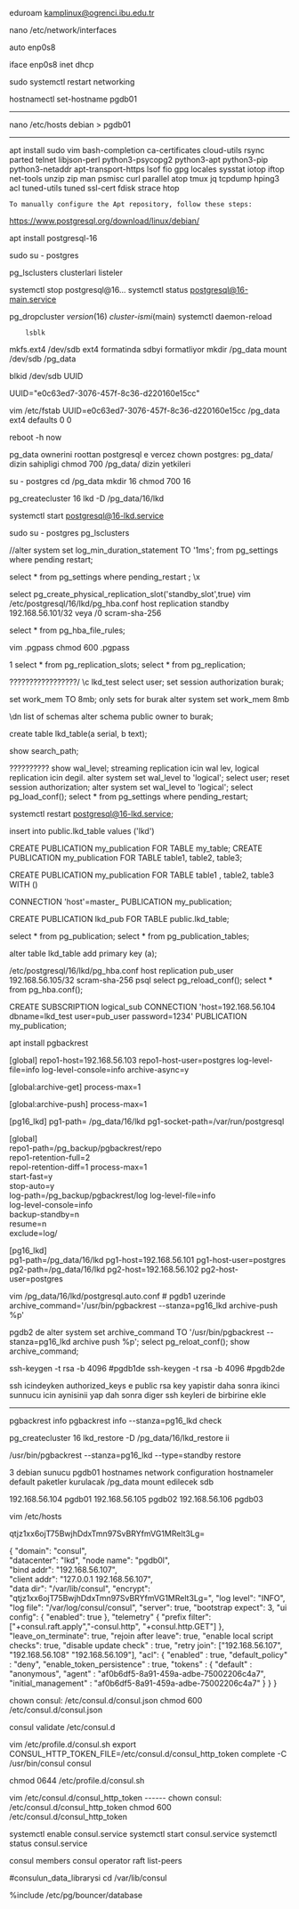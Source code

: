 eduroam
kamplinux@ogrenci.ibu.edu.tr


nano /etc/network/interfaces

auto enp0s8

iface enp0s8 inet dhcp

sudo systemctl restart networking

hostnamectl set-hostname pgdb01

-----------------------
nano /etc/hosts
debian > pgdb01

---------------------
apt install sudo vim bash-completion ca-certificates cloud-utils rsync parted telnet libjson-perl python3-psycopg2 python3-apt python3-pip python3-netaddr apt-transport-https lsof fio gpg locales sysstat iotop iftop net-tools unzip zip man psmisc curl parallel atop tmux jq tcpdump hping3 acl tuned-utils tuned ssl-cert fdisk strace htop

	To manually configure the Apt repository, follow these steps:
https://www.postgresql.org/download/linux/debian/


apt install postgresql-16

sudo su - postgres

pg_lsclusters 
	clusterlari listeler

systemctl stop postgresql@16...
systemctl status postgresql@16-main.service

pg_dropcluster *version*(16) *cluster-ismi*(main)
	systemctl daemon-reload


		lsblk

mkfs.ext4 /dev/sdb
	ext4 formatinda sdbyi formatliyor
mkdir /pg_data
mount /dev/sdb /pg_data


blkid
	/dev/sdb UUID

UUID="e0c63ed7-3076-457f-8c36-d220160e15cc"

vim /etc/fstab
UUID=e0c63ed7-3076-457f-8c36-d220160e15cc   /pg_data   ext4   defaults   0   0

reboot -h now


pg_data ownerini roottan postgresql e vercez
chown postgres: pg_data/     dizin sahipligi
chmod 700 /pg_data/             dizin yetkileri

su - postgres
cd /pg_data
mkdir 16
chmod 700 16

pg_createcluster 16 lkd -D /pg_data/16/lkd

systemctl start postgresql@16-lkd.service

sudo su - postgres
pg_lsclusters


//alter system set log_min_duration_statement TO  '1ms';
from pg_settings where pending restart;

select * from pg_settings where pending_restart ;
 \x







select pg_create_physical_replication_slot('standby_slot',true)
vim /etc/postgresql/16/lkd/pg_hba.conf
host replication standby 192.168.56.101/32 veya /0 scram-sha-256


select * from pg_hba_file_rules;


vim .pgpass
chmod 600 .pgpass



1
select * from pg_replication_slots;
select * from pg_replication;



?????????????????/
\c lkd_test
select user;
set session authorization burak;

set work_mem TO 8mb; only sets for burak
alter system set work_mem 8mb 

\dn
list of schemas
alter schema public owner to burak;

create table lkd_table(a serial, b text);

show search_path;




??????????
show wal_level;
	streaming replication icin wal lev, logical replication icin degil.
alter system set wal_level to 'logical';
select user;
reset session authorization;
alter system set wal_level to 'logical';
select pg_load_conf();
select * from pg_settings where pending_restart;



systemctl restart postgresql@16-lkd.service;


insert into public.lkd_table values ('lkd')


CREATE PUBLICATION my_publication FOR TABLE my_table;
CREATE PUBLICATION my_publication FOR TABLE table1, table2, table3;

CREATE PUBLICATION my_publication FOR TABLE table1 , table2, table3
WITH ()


CONNECTION 'host'=master_
PUBLICATION my_publication;


CREATE PUBLICATION lkd_pub FOR TABLE public.lkd_table;

select * from pg_publication;
select * from pg_publication_tables;






alter table lkd_table add primary key (a);




/etc/postgresql/16/lkd/pg_hba.conf
host replication pub_user 192.168.56.105/32 scram-sha-256
psql
select pg_reload_conf();
select * from pg_hba.conf();

CREATE SUBSCRIPTION logical_sub
CONNECTION 'host=192.168.56.104 dbname=lkd_test user=pub_user password=1234'
PUBLICATION my_publication;



apt install pgbackrest


[global] 
repo1-host=192.168.56.103
repo1-host-user=postgres
log-level-file=info
log-level-console=info
archive-async=y

[global:archive-get]
process-max=1

[global:archive-push] 
process-max=1

[pg16_lkd] 
pg1-path= /pg_data/16/lkd
pg1-socket-path=/var/run/postgresql


[global]  
repo1-path=/pg_backup/pgbackrest/repo  
repo1-retention-full=2  
repol-retention-diff=1 
process-max=1  
start-fast=y  
stop-auto=y  
log-path=/pg_backup/pgbackrest/log
log-level-file=info  
log-level-console=info  
backup-standby=n  
resume=n  
exclude=log/  

[pg16_lkd]  
pg1-path=/pg_data/16/lkd
pg1-host=192.168.56.101
pg1-host-user=postgres
pg2-path=/pg_data/16/lkd
pg2-host=192.168.56.102
pg2-host-user=postgres


vim /pg_data/16/lkd/postgresql.auto.conf # pgdb1 uzerinde
archive_command='/usr/bin/pgbackrest --stanza=pg16_lkd archive-push %p'


pgdb2 de
alter system set archive_command TO '/usr/bin/pgbackrest --stanza=pg16_lkd archive push %p';
select pg_reloat_conf();
show archive_command;

ssh-keygen -t rsa -b 4096 #pgdb1de
ssh-keygen -t rsa -b 4096 #pgdb2de

ssh icindeyken authorized_keys e public rsa key yapistir
daha sonra ikinci sunnucu icin aynisinii yap
dah  sonra diger ssh keyleri de birbirine ekle













--------------
pgbackrest info
pgbackrest info --stanza=pg16_lkd check





pg_createcluster 16 lkd_restore -D /pg_data/16/lkd_restore
ii


/usr/bin/pgbackrest --stanza=pg16_lkd --type=standby restore












3 debian sunucu
pgdb01 hostnames
network configuration
hostnameler
default paketler kurulacak
/pg_data mount edilecek sdb


192.168.56.104 pgdb01
192.168.56.105 pgdb02
192.168.56.106 pgdb03

vim /etc/hosts

qtjz1xx6ojT75BwjhDdxTmn97SvBRYfmVG1MRelt3Lg=


{
"domain":  "consul",  
"datacenter": "lkd",
"node name": "pgdb0l",  
"bind addr": "192.168.56.107",  
"client addr": "127.0.0.1 192.168.56.107",  
"data dir": "/var/lib/consul",
"encrypt": "qtjz1xx6ojT75BwjhDdxTmn97SvBRYfmVG1MRelt3Lg=",
"log level": "INFO",  
"log file": "/var/log/consul/consul",
"server": true,
"bootstrap expect": 3,
"ui config": {  "enabled": true },
"telemetry"  { "prefix filter": ["+consul.raft.apply","-consul.http", "+consul.http.GET"] },
"leave_on_terminate": true,
"rejoin after leave": true,
"enable local script checks": true,
"disable update check" : true,
"retry join": ["192.168.56.107", "192.168.56.108" "192.168.56.109"],
"acl": { "enabled" : true, "default_policy" : "deny", "enable_token_persistence" : true, "tokens" : {
"default" : "anonymous",
"agent" : "af0b6df5-8a91-459a-adbe-75002206c4a7",
"initial_management" : "af0b6df5-8a91-459a-adbe-75002206c4a7"
}
}
}





chown consul: /etc/consul.d/consul.json
chmod 600 /etc/consul.d/consul.json

consul validate /etc/consul.d

vim /etc/profile.d/consul.sh
export CONSUL_HTTP_TOKEN_FILE=/etc/consul.d/consul_http_token complete -C /usr/bin/consul consul

chmod 0644 /etc/profile.d/consul.sh

vim /etc/consul.d/consul_http_token
	------
chown consul: /etc/consul.d/consul_http_token
chmod 600 /etc/consul.d/consul_http_token

systemctl enable consul.service
systemctl start consul.service
systemctl status consul.service

consul members
consul operator raft list-peers


#consulun_data_librarysi
cd /var/lib/consul



%include /etc/pg/bouncer/database
